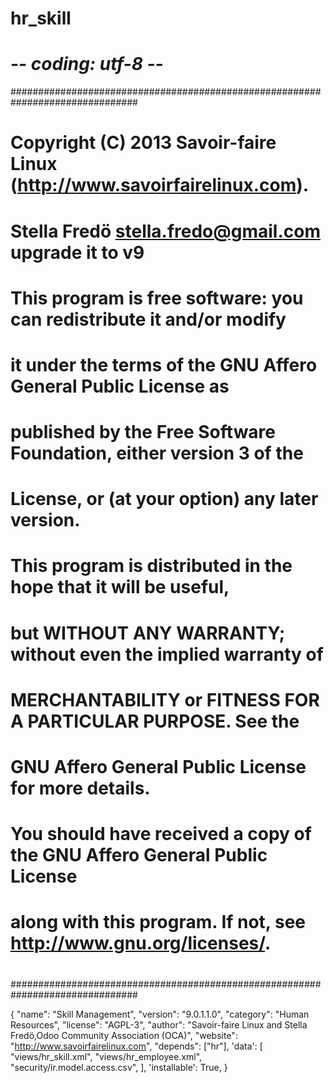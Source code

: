 # hr_skill
# -*- coding: utf-8 -*-
###############################################################################
#
#    Copyright (C) 2013 Savoir-faire Linux (<http://www.savoirfairelinux.com>).
#    Stella Fredö <stella.fredo@gmail.com> upgrade it to v9
#    This program is free software: you can redistribute it and/or modify
#    it under the terms of the GNU Affero General Public License as
#    published by the Free Software Foundation, either version 3 of the
#    License, or (at your option) any later version.
#
#    This program is distributed in the hope that it will be useful,
#    but WITHOUT ANY WARRANTY; without even the implied warranty of
#    MERCHANTABILITY or FITNESS FOR A PARTICULAR PURPOSE. See the
#    GNU Affero General Public License for more details.
#
#    You should have received a copy of the GNU Affero General Public License
#    along with this program. If not, see <http://www.gnu.org/licenses/>.
#
###############################################################################

{
    "name": "Skill Management",
    "version": "9.0.1.1.0",
    "category": "Human Resources",
    "license": "AGPL-3",
    "author": "Savoir-faire Linux and Stella Fredö,Odoo Community Association (OCA)",
    "website": "http://www.savoirfairelinux.com",
    "depends": ["hr"],
    'data': [
        "views/hr_skill.xml",
        "views/hr_employee.xml",
        "security/ir.model.access.csv",
    ],
    'installable': True,
}

